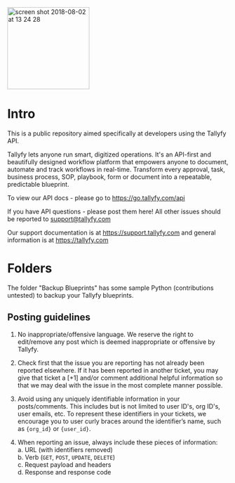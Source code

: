 <img width="187" alt="screen shot 2018-08-02 at 13 24 28" src="https://user-images.githubusercontent.com/6051207/43603188-ddb415d0-9657-11e8-8ec0-32d60a4c2fef.png">

# Intro

This is a public repository aimed specifically at developers using the Tallyfy API. 

Tallyfy lets anyone run smart, digitized operations. It's an API-first and beautifully designed workflow platform that empowers anyone to document, automate and track workflows in real-time. Transform every approval, task, business process, SOP, playbook, form or document into a repeatable, predictable blueprint. 

To view our API docs - please go to https://go.tallyfy.com/api

If you have API questions - please post them here! All other issues should be reported to support@tallyfy.com

Our support documentation is at https://support.tallyfy.com and general information is at https://tallyfy.com 

# Folders

The folder "Backup Blueprints" has some sample Python (contributions untested) to backup your Tallyfy blueprints.

## Posting guidelines

1. No inappropriate/offensive language. We reserve the right to edit/remove any post which is deemed inappropriate or offensive by Tallyfy.

2. Check first that the issue you are reporting has not already been reported elsewhere. If it has been reported in another ticket, you may give that ticket a [+1] and/or comment additional helpful information so that we may deal with the issue in the most complete manner possible.

3. Avoid using any uniquely identifiable information in your posts/comments. This includes but is not limited to user ID's, org ID's, user emails, etc. To represent these identifiers in your tickets, we encourage you to user curly braces around the identifier’s name, such as `{org_id}` or `{user_id}`.

4. When reporting an issue, always include these pieces of information:<br>
  a. URL (with identifiers removed)<br>
  b. Verb (`GET`, `POST`, `UPDATE`, `DELETE`)<br>
  c. Request payload and headers<br>
  d. Response and response code<br>
